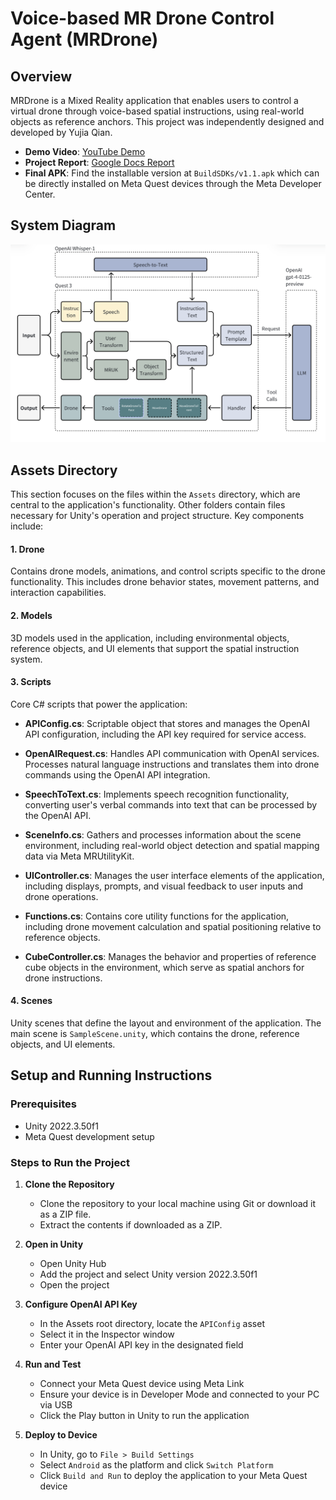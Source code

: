 # Voice-based MR Drone Control Agent (MRDrone)

## Overview
MRDrone is a Mixed Reality application that enables users to control a virtual drone through voice-based spatial instructions, using real-world objects as reference anchors. This project was independently designed and developed by Yujia Qian.

- **Demo Video**: [YouTube Demo](https://youtu.be/vn8-CInzByg)
- **Project Report**: [Google Docs Report](https://docs.google.com/document/d/1BuWmL3Te1N_GTQz21ap-sFwEYuVOMiMqNWNhw17zYbE/edit?usp=sharing)
- **Final APK**: Find the installable version at `BuildSDKs/v1.1.apk` which can be directly installed on Meta Quest devices through the Meta Developer Center.

## System Diagram
![diagram](system%20diagram.png)

## Assets Directory
This section focuses on the files within the `Assets` directory, which are central to the application's functionality. Other folders contain files necessary for Unity's operation and project structure. Key components include:

#### 1. Drone
Contains drone models, animations, and control scripts specific to the drone functionality. This includes drone behavior states, movement patterns, and interaction capabilities.

#### 2. Models
3D models used in the application, including environmental objects, reference objects, and UI elements that support the spatial instruction system.

#### 3. Scripts
Core C# scripts that power the application:

- **APIConfig.cs**: Scriptable object that stores and manages the OpenAI API configuration, including the API key required for service access.

- **OpenAIRequest.cs**: Handles API communication with OpenAI services. Processes natural language instructions and translates them into drone commands using the OpenAI API integration.

- **SpeechToText.cs**: Implements speech recognition functionality, converting user's verbal commands into text that can be processed by the OpenAI API.

- **SceneInfo.cs**: Gathers and processes information about the scene environment, including real-world object detection and spatial mapping data via Meta MRUtilityKit.

- **UIController.cs**: Manages the user interface elements of the application, including displays, prompts, and visual feedback to user inputs and drone operations.

- **Functions.cs**: Contains core utility functions for the application, including drone movement calculation and spatial positioning relative to reference objects.

- **CubeController.cs**: Manages the behavior and properties of reference cube objects in the environment, which serve as spatial anchors for drone instructions.


#### 4. Scenes
Unity scenes that define the layout and environment of the application. The main scene is `SampleScene.unity`, which contains the drone, reference objects, and UI elements.

## Setup and Running Instructions

### Prerequisites
- Unity 2022.3.50f1
- Meta Quest development setup

### Steps to Run the Project
1. **Clone the Repository**
   - Clone the repository to your local machine using Git or download it as a ZIP file.
   - Extract the contents if downloaded as a ZIP.

2. **Open in Unity**
   - Open Unity Hub
   - Add the project and select Unity version 2022.3.50f1
   - Open the project

3. **Configure OpenAI API Key**
   - In the Assets root directory, locate the `APIConfig` asset
   - Select it in the Inspector window
   - Enter your OpenAI API key in the designated field

4. **Run and Test**
    - Connect your Meta Quest device using Meta Link
    - Ensure your device is in Developer Mode and connected to your PC via USB
    - Click the Play button in Unity to run the application

5. **Deploy to Device**
   - In Unity, go to `File > Build Settings`
   - Select `Android` as the platform and click `Switch Platform`
   - Click `Build and Run` to deploy the application to your Meta Quest device
